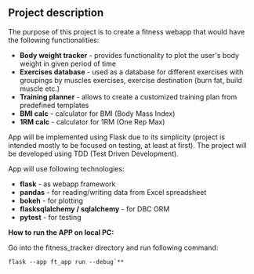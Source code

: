 ## Project description

The purpose of this project is to create a fitness webapp that would have the following functionalities:
- **Body weight tracker** - provides functionality to plot the user's body weight in given period of time
- **Exercises database** - used as a database for different exercises with groupings by muscles exercises, exercise destination (burn fat, build muscle etc.)
- **Training planner** - allows to create a customized training plan from predefined templates
- **BMI calc** - calculator for BMI (Body Mass Index)
- **1RM calc** - calculator for 1RM (One Rep Max)

App will be implemented using Flask due to its simplicity (project is intended mostly to be focused on testing, at least at first).
The project will be developed using TDD (Test Driven Development).

App will use following technologies:
- **flask** - as webapp framework
- **pandas** - for reading/writing data from Excel spreadsheet
- **bokeh** - for plotting
- **flasksqlalchemy / sqlalchemy** - for DBC ORM
- **pytest** - for testing

**How to run the APP on local PC:**

Go into the fitness_tracker directory and run following command:

``flask --app ft_app run --debug`**``




